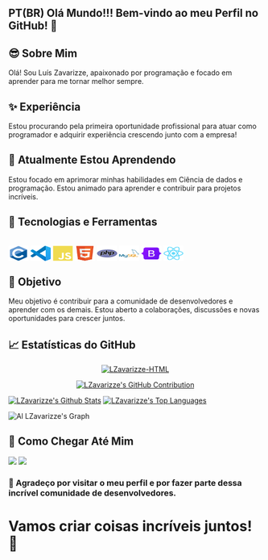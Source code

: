 <h2>PT(BR)
Olá Mundo!!!
Bem-vindo ao meu Perfil no GitHub! 🙌</h2>

<h2>😎 Sobre Mim</h2>
<div>
 Olá! Sou Luís Zavarizze, apaixonado por programação e focado em aprender para me tornar melhor sempre.
    </div>
<h2>✨ Experiência</h2>
Estou procurando pela primeira oportunidade profissional para atuar como programador e adquirir experiência crescendo junto com a empresa!
    </div>
<div>
<h2>🌹 Atualmente Estou Aprendendo</h2>
Estou focado em aprimorar minhas habilidades em Ciência de dados e programação. 
Estou animado para aprender e contribuir para projetos incríveis.
</div>
    <div>
<h2>🌌 Tecnologias e Ferramentas</h2>
    <div style="display: inline_block"><br>
  <img align="center" alt="LZavarizze-C" height="30" width="40" src="https://raw.githubusercontent.com/devicons/devicon/master/icons/c/c-original.svg">
  <img align="center" alt="LZavarizze-VSCODE" height="30" width="40" src="https://raw.githubusercontent.com/devicons/devicon/master/icons/vscode/vscode-original.svg">
  <img align="center" alt="LZavarizze-JS" height="30" width="40" src="https://raw.githubusercontent.com/devicons/devicon/master/icons/javascript/javascript-plain.svg">
  <img align="center" alt="LZavarizze-HTML" height="30" width="40" src="https://raw.githubusercontent.com/devicons/devicon/master/icons/html5/html5-original.svg">
  <img align="center" alt="LZavarizze-PHP" height="30" width="40" src="https://github.com/devicons/devicon/blob/master/icons/php/php-original.svg">
  <img align="center" alt="LZavarizze-SQL" height="30" width="40" src="https://github.com/devicons/devicon/blob/master/icons/mysql/mysql-original-wordmark.svg">
  <img align="center" alt="LZavarizze-BootStrap" height="30" width="40" src="https://github.com/devicons/devicon/blob/master/icons/bootstrap/bootstrap-original.svg">
  <img align="center" alt="LZavarizze-React" height="30" width="40" src="https://github.com/devicons/devicon/blob/master/icons/react/react-original.svg">
</div>
<div>
<h2>🚀 Objetivo</h2>
Meu objetivo é contribuir para a comunidade de desenvolvedores e aprender com os demais. 
Estou aberto a colaborações, discussões e novas oportunidades para crescer juntos.
</div>
  <div>
<h2>📈 Estatísticas do GitHub</h2>
<p align="center">
  <a href="https://github.com/LZavarizze">
    <img align="center" alt="LZavarizze-HTML" height="100" width="150" src= https://media.giphy.com/media/U2AMcXeZX3P5RLYCrY/giphy.gif alt="LZavarizze GitHub streak"/>
  </a>
</p>

<p align="center">
  <a href="https://github.com/LZavarizze">
    <img src="https://github-profile-summary-cards.vercel.app/api/cards/profile-details?username=LZavarizze&theme=dracula" alt="LZavarizze's GitHub Contribution"/>
  </a>
</p>

<a> 
    <a href="https://github.com/LZavarizze"><img alt="LZavarizze's Github Stats" src="https://denvercoder1-github-readme-stats.vercel.app/api?username=LZavarizze&show_icons=true&count_private=true&theme=react&border_color=34bdeb&bg_color=0D1117&title_color=F85D7F&icon_color=F8D866" height="192px" width="49.5%"/></a>
  <a href="https://github.com/LZavarizze"><img alt="LZavarizze's Top Languages" src="https://denvercoder1-github-readme-stats.vercel.app/api/top-langs/?username=LZavarizze&langs_count=8&layout=compact&theme=react&border_color=34bdeb&bg_color=0D1117&title_color=F85D7F&icon_color=F8D866" height="192px" width="49.5%"/></a>
  <br/>
</a>

![Al LZavarizze's Graph](https://github-readme-activity-graph.vercel.app/graph?username=LZavarizze&custom_title=Al%20LZavarizze's%20GitHub%20Activity%20Graph&bg_color=0D1117&color=34bdeb&line=34bdeb&point=34bdeb&area_color=FFFFFF&title_color=FFFFFF&area=true)
    </div>
<div>
<h2>📩 Como Chegar Até Mim</h2>
<div> 
  <a href = "mailto:luisfzavarizze@gmail.com"><img src="https://img.shields.io/badge/-Gmail-%23333?style=for-the-badge&logo=gmail&logoColor=white" target="_blank"></a>
  <a href="https://instagram.com/luiszavarizze" target="_blank"><img src="https://img.shields.io/badge/-Instagram-%23E4405F?style=for-the-badge&logo=instagram&logoColor=white" target="_blank"></a>
  </div>
<div>
<h3>🙏 Agradeço por visitar o meu perfil e por fazer parte dessa incrível comunidade de desenvolvedores.</h3> 
</div>
  <div>
<h1>Vamos criar coisas incríveis juntos! 🚀</h1>
</div>
